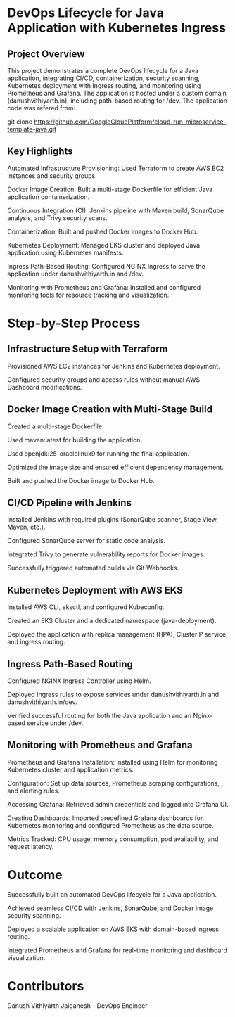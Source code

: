 # DevOps Lifecycle for Java Application with Kubernetes Ingress

## Project Overview

This project demonstrates a complete DevOps lifecycle for a Java application, integrating CI/CD, containerization, security scanning, Kubernetes deployment with Ingress routing, and monitoring using Prometheus and Grafana. The application is hosted under a custom domain (danushvithiyarth.in), including path-based routing for /dev.
The application code was refered from:

git clone https://github.com/GoogleCloudPlatform/cloud-run-microservice-template-java.git


## Key Highlights

Automated Infrastructure Provisioning: Used Terraform to create AWS EC2 instances and security groups.

Docker Image Creation: Built a multi-stage Dockerfile for efficient Java application containerization.

Continuous Integration (CI): Jenkins pipeline with Maven build, SonarQube analysis, and Trivy security scans.

Containerization: Built and pushed Docker images to Docker Hub.

Kubernetes Deployment: Managed EKS cluster and deployed Java application using Kubernetes manifests.

Ingress Path-Based Routing: Configured NGINX Ingress to serve the application under danushvithiyarth.in and /dev.

Monitoring with Prometheus and Grafana: Installed and configured monitoring tools for resource tracking and visualization.

# Step-by-Step Process

## Infrastructure Setup with Terraform

Provisioned AWS EC2 instances for Jenkins and Kubernetes deployment.

Configured security groups and access rules without manual AWS Dashboard modifications.

## Docker Image Creation with Multi-Stage Build

Created a multi-stage Dockerfile:

Used maven:latest for building the application.

Used openjdk:25-oraclelinux9 for running the final application.

Optimized the image size and ensured efficient dependency management.

Built and pushed the Docker image to Docker Hub.

## CI/CD Pipeline with Jenkins

Installed Jenkins with required plugins (SonarQube scanner, Stage View, Maven, etc.).

Configured SonarQube server for static code analysis.

Integrated Trivy to generate vulnerability reports for Docker images.

Successfully triggered automated builds via Git Webhooks.

## Kubernetes Deployment with AWS EKS

Installed AWS CLI, eksctl, and configured Kubeconfig.

Created an EKS Cluster and a dedicated namespace (java-deployment).

Deployed the application with replica management (HPA), ClusterIP service, and ingress routing.

## Ingress Path-Based Routing

Configured NGINX Ingress Controller using Helm.

Deployed Ingress rules to expose services under danushvithiyarth.in and danushvithiyarth.in/dev.

Verified successful routing for both the Java application and an Nginx-based service under /dev.

## Monitoring with Prometheus and Grafana

Prometheus and Grafana Installation: Installed using Helm for monitoring Kubernetes cluster and application metrics.

Configuration: Set up data sources, Prometheus scraping configurations, and alerting rules.

Accessing Grafana: Retrieved admin credentials and logged into Grafana UI.

Creating Dashboards: Imported predefined Grafana dashboards for Kubernetes monitoring and configured Prometheus as the data source.

Metrics Tracked: CPU usage, memory consumption, pod availability, and request latency.

# Outcome

 Successfully built an automated DevOps lifecycle for a Java application.

 Achieved seamless CI/CD with Jenkins, SonarQube, and Docker image security scanning.

 Deployed a scalable application on AWS EKS with domain-based Ingress routing.

 Integrated Prometheus and Grafana for real-time monitoring and dashboard visualization.

# Contributors

Danush Vithiyarth Jaiganesh - DevOps Engineer
